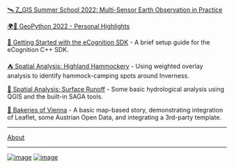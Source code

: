 [🛰 Z_GIS Summer School 2022: Multi-Sensor Earth Observation in Practice](misc/salzburg-summer-school.html)

[🌍🐍 GeoPython 2022 - Personal Highlights](geopython22-report)

[📄 Getting Started with the eCognition SDK](ecognition-sdk-starting) - A brief setup guide for the eCognition C++ SDK.

[⛺ Spatial Analysis: Highland Hammockery](weighted-overlay) - Using weighted overlay analysis to identify hammock-camping spots around Inverness.

[🌊 Spatial Analysis: Surface Runoff](surface-runoff) - Some basic hydrological analysis using QGIS and the built-in SAGA tools.

[🥨 Bakeries of Vienna](bakeries-vienna) - A basic map-based story, demonstrating integration of Leaflet, some Austrian Open Data, and integrating a 3rd-party template.  

<hr>

[About](about)

<hr>

[![image](https://user-images.githubusercontent.com/2824165/148334485-3a621016-1b2f-4d9a-bf84-fae3d74fa9ab.png)](https://www.master-cde.eu/)
[![image](https://user-images.githubusercontent.com/2824165/148334524-c3ff2a70-15f6-49bb-91da-41f3d7754fa6.png)](https://erasmus-plus.ec.europa.eu/)
